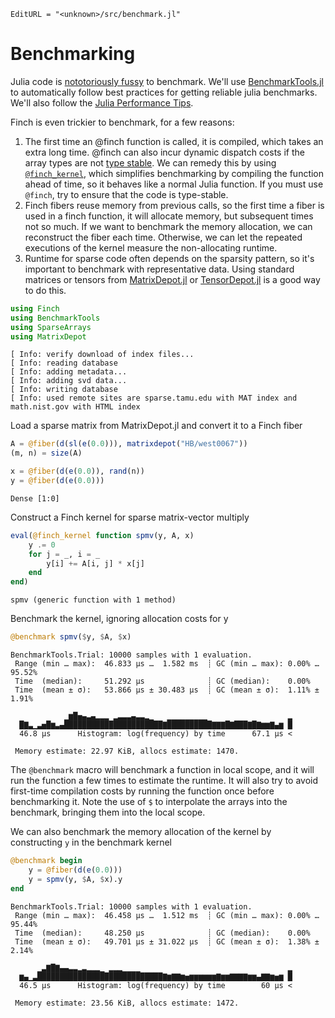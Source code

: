```@meta
EditURL = "<unknown>/src/benchmark.jl"
```

# Benchmarking

Julia code is [nototoriously
fussy](https://github.com/JuliaCI/BenchmarkTools.jl#why-does-this-package-exist)
to benchmark.
We'll use [BenchmarkTools.jl](https://github.com/JuliaCI/BenchmarkTools.jl)
to automatically follow best practices for getting reliable julia benchmarks. We'll also
follow the [Julia Performance Tips](https://docs.julialang.org/en/v1/manual/performance-tips/).

Finch is even trickier to benchmark, for a few reasons:
1. The first time an @finch function is called, it is compiled, which takes an
   extra long time. @finch can also incur dynamic dispatch costs if the array
   types are not [type
   stable](https://docs.julialang.org/en/v1/manual/faq/#man-type-stability). We
   can remedy this by using [`@finch_kernel`](@ref), which simplifies
   benchmarking by compiling the function ahead of time, so it behaves like a
   normal Julia function. If you must use `@finch`, try to ensure that the code
   is type-stable.
2. Finch fibers reuse memory from previous calls, so the first time a fiber is
   used in a finch function, it will allocate memory, but subsequent times not so
   much. If we want to benchmark the memory allocation, we can reconstruct the
   fiber each time. Otherwise, we can let the repeated executions of the kernel
   measure the non-allocating runtime.
3. Runtime for sparse code often depends on the sparsity pattern, so it's
   important to benchmark with representative data. Using standard matrices or tensors from
   [MatrixDepot.jl](https://github.com/JuliaLinearAlgebra/MatrixDepot.jl) or
   [TensorDepot.jl](https://github.com/willow-ahrens/TensorDepot.jl) is a good
   way to do this.

````julia
using Finch
using BenchmarkTools
using SparseArrays
using MatrixDepot
````

````
[ Info: verify download of index files...
[ Info: reading database
[ Info: adding metadata...
[ Info: adding svd data...
[ Info: writing database
[ Info: used remote sites are sparse.tamu.edu with MAT index and math.nist.gov with HTML index

````

Load a sparse matrix from MatrixDepot.jl and convert it to a Finch fiber

````julia
A = @fiber(d(sl(e(0.0))), matrixdepot("HB/west0067"))
(m, n) = size(A)

x = @fiber(d(e(0.0)), rand(n))
y = @fiber(d(e(0.0)))
````

````
Dense [1:0]
````

Construct a Finch kernel for sparse matrix-vector multiply

````julia
eval(@finch_kernel function spmv(y, A, x)
    y .= 0
    for j = _, i = _
        y[i] += A[i, j] * x[j]
    end
end)
````

````
spmv (generic function with 1 method)
````

Benchmark the kernel, ignoring allocation costs for y

````julia
@benchmark spmv($y, $A, $x)
````

````
BenchmarkTools.Trial: 10000 samples with 1 evaluation.
 Range (min … max):  46.833 μs …  1.582 ms  ┊ GC (min … max): 0.00% … 95.52%
 Time  (median):     51.292 μs              ┊ GC (median):    0.00%
 Time  (mean ± σ):   53.866 μs ± 30.483 μs  ┊ GC (mean ± σ):  1.11% ±  1.91%

            ▁▆█▅▄▃▄▂▂▂ ▂▃▃▃▄▃▃▂▁   ▁▁▁▁▁▁▁▁▁                  ▂
  █▇▃▁▃▅█▆▃▄██████████████████████▇██████████▇▇▇█▇███▇█▇▆▆▇▄▆ █
  46.8 μs      Histogram: log(frequency) by time      67.1 μs <

 Memory estimate: 22.97 KiB, allocs estimate: 1470.
````

The `@benchmark` macro will benchmark a function in local scope, and it will run
the function a few times to estimate the runtime. It will also try to avoid
first-time compilation costs by running the function once before benchmarking
it. Note the use of `$` to interpolate the arrays into the benchmark, bringing
them into the local scope.

We can also benchmark the memory allocation of the kernel by constructing `y` in the
benchmark kernel

````julia
@benchmark begin
    y = @fiber(d(e(0.0)))
    y = spmv(y, $A, $x).y
end
````

````
BenchmarkTools.Trial: 10000 samples with 1 evaluation.
 Range (min … max):  46.458 μs …  1.512 ms  ┊ GC (min … max): 0.00% … 95.44%
 Time  (median):     48.250 μs              ┊ GC (median):    0.00%
 Time  (mean ± σ):   49.701 μs ± 31.022 μs  ┊ GC (mean ± σ):  1.38% ±  2.14%

      ▁▃▇█▇▄▄▃▃▂▃▂▂▂▁ ▂▂▂▁▁▁▁                                 ▂
  ▆▄▁▃████████████████████████████▇▆▇▇▆▅▆▆▆▆▆▆▇▆▆▇▇▇▇▆▆▄▇▇▆▅▆ █
  46.5 μs      Histogram: log(frequency) by time        60 μs <

 Memory estimate: 23.56 KiB, allocs estimate: 1472.
````

